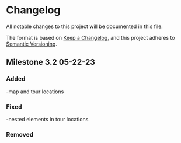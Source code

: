 # Changelog

All notable changes to this project will be documented in this file.

The format is based on [Keep a Changelog](https://keepachangelog.com/en/1.0.0/),
and this project adheres to [Semantic Versioning](https://semver.org/spec/v2.0.0.html).

## Milestone 3.2 05-22-23 

### Added
-map and tour locations


### Fixed
-nested elements in tour locations



### Removed
